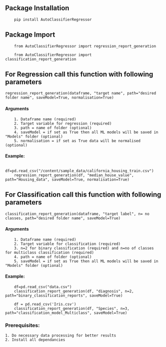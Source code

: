 ## Package Installation

        pip install AutoClassifierRegressor

## Package Import

        from AutoClassifierRegressor import regression_report_generation

        from AutoClassifierRegressor import classification_report_generation

## For Regression call this function with following parameters

    regression_report_generation(dataframe, "target name", path="desired folder name", saveModel=True, normalisation=True)

#### Arguments

        1. Dataframe name (required)
        2. Target variable for regression (required)
        3. path = name of folder (optional)
        4. saveModel = if set as True then all ML models will be saved in "Models" folder (optional)
        5. normalisation = if set as True data will be normalised (optional)

#### Example:

        df=pd.read_csv("/content/sample_data/california_housing_train.csv")
        regression_report_generation(df, "median_house_value", path="Housing_data", saveModel=True, normalisation=True)

## For Classification call this function with following parameters

    classification_report_generation(dataframe, "target label", n= no classes, path="desired folder name", saveModel=True)

#### Arguments

        1. Dataframe name (required)
        2. Target variable for classification (required)
        3. n=2 for binary classification (required) and n=no of classes for multiclass classification (required)
        4. path = name of folder (optional)
        5. saveModel = if set as True then all ML models will be saved in "Models" folder (optional)

#### Example:

        df=pd.read_csv("data.csv")
        classification_report_generation(df, "diagnosis", n=2, path="binary_classification_reports", saveModel=True)

        df = pd.read_csv('Iris.csv')
        classification_report_generation(df, "Species", n=3, path="classification_model_Multiclass", saveModel=True)

### Prerequisites:

    1. Do necessary data processing for better results
    2. Install all dependancies
